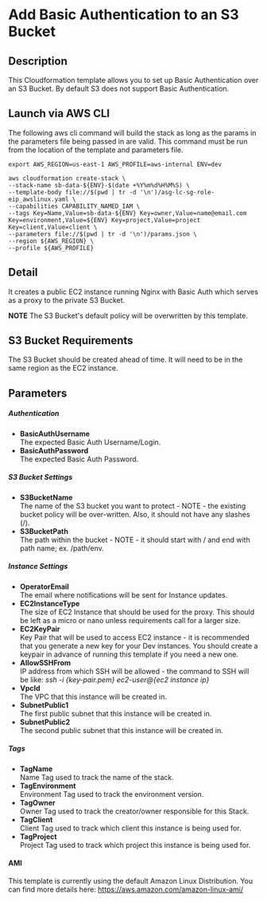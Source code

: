 # Add Basic Authentication to an S3 Bucket

## Description
This Cloudformation template allows you to set up Basic Authentication over an S3 Bucket. By default S3 does not support Basic Authentication.

## Launch via AWS CLI
The following aws cli command will build the stack as long as the params in the parameters file being passed in are valid. This command must be run from the location of the template and parameters file.
```
export AWS_REGION=us-east-1 AWS_PROFILE=aws-internal ENV=dev
```

```
aws cloudformation create-stack \
--stack-name sb-data-${ENV}-$(date +%Y%m%d%H%M%S) \
--template-body file://$(pwd | tr -d '\n')/asg-lc-sg-role-eip_awslinux.yaml \
--capabilities CAPABILITY_NAMED_IAM \
--tags Key=Name,Value=sb-data-${ENV} Key=owner,Value=name@email.com Key=environment,Value=${ENV} Key=project,Value=project Key=client,Value=client \
--parameters file://$(pwd | tr -d '\n')/params.json \
--region ${AWS_REGION} \
--profile ${AWS_PROFILE}
```


## Detail
It creates a public EC2 instance running Nginx with Basic Auth which serves as a proxy to the private S3 Bucket.

**NOTE** The S3 Bucket's default policy will be overwritten by this template.

## S3 Bucket Requirements
The S3 Bucket should be created ahead of time. It will need to be in the same region as the EC2 instance.

## Parameters  
##### Authentication  
- **BasicAuthUsername**  
The expected Basic Auth Username/Login.  
- **BasicAuthPassword**  
The expected Basic Auth Password.  
  
##### S3 Bucket Settings  
- **S3BucketName**  
The name of the S3 bucket you want to protect - NOTE - the existing bucket policy will be over-written. Also, it should not have any slashes (/).  
- **S3BucketPath**  
The path within the bucket - NOTE - it should start with / and end with path name; ex. /path/env.  
  
##### Instance Settings  
- **OperatorEmail**  
The email where notifications will be sent for Instance updates.  
- **EC2InstanceType**  
The size of EC2 Instance that should be used for the proxy. This should be left as a micro or nano unless requirements call for a larger size.  
- **EC2KeyPair**  
Key Pair that will be used to access EC2 instance - it is recommended that you generate a new key for your Dev instances. You should create a keypair in advance of running this template if you need a new one.  
- **AllowSSHFrom**  
IP address from which SSH will be allowed - the command to SSH will be like: *ssh -i {key-pair.pem} ec2-user@{ec2 instance ip}*  
- **VpcId**  
The VPC that this instance will be created in.  
- **SubnetPublic1**  
The first public subnet that this instance will be created in.  
- **SubnetPublic2**  
The second public subnet that this instance will be created in.  
  
##### Tags  
- **TagName**  
Name Tag used to track the name of the stack.  
- **TagEnvironment**  
Environment Tag used to track the environment version.  
- **TagOwner**  
Owner Tag used to track the creator/owner responsible for this Stack.  
- **TagClient**  
Client Tag used to track which client this instance is being used for.  
- **TagProject**  
Project Tag used to track which project this instance is being used for.  
  
#### AMI  
This template is currently using the default Amazon Linux Distribution.
You can find more details here: https://aws.amazon.com/amazon-linux-ami/
  